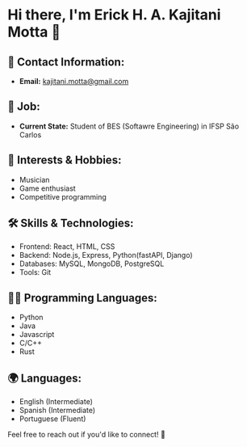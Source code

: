 # Hi there, I'm Erick H. A. Kajitani Motta 👋

## 📧 Contact Information:
- **Email:** kajitani.motta@gmail.com

## 💼 Job:
- **Current State:** Student of BES (Softawre Engineering) in IFSP São Carlos

## 🌱 Interests & Hobbies:
- Musician
- Game enthusiast
- Competitive programming

## 🛠 Skills & Technologies:
- Frontend: React, HTML, CSS
- Backend: Node.js, Express, Python(fastAPI, Django)
- Databases: MySQL, MongoDB, PostgreSQL
- Tools: Git

## 👨‍💻 Programming Languages:
- Python
- Java  
- Javascript 
- C/C++
- Rust

## 🌍 Languages:
- English (Intermediate)
- Spanish (Intermediate)
- Portuguese (Fluent)

Feel free to reach out if you'd like to connect! 🚀
